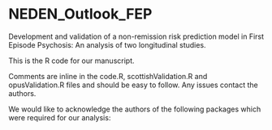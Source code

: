 # NEDEN_Outlook_FEP
Development and validation of a non-remission risk prediction model in First Episode Psychosis: An analysis of two longitudinal studies.

This is the R code for our manuscript.

Comments are inline in the code.R, scottishValidation.R and opusValidation.R files and should be easy to follow. Any issues contact the authors.

We would like to acknowledge the authors of the following packages which were required for our analysis:
